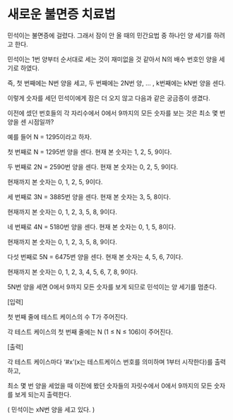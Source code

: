 # 새로운 불면증 치료법

민석이는 불면증에 걸렸다. 그래서 잠이 안 올 때의 민간요법 중 하나인 양 세기를 하려고 한다.

민석이는 1번 양부터 순서대로 세는 것이 재미없을 것 같아서 N의 배수 번호인 양을 세기로 하였다.

즉, 첫 번째에는 N번 양을 세고, 두 번째에는 2N번 양, … , k번째에는 kN번 양을 센다.

이렇게 숫자를 세던 민석이에게 잠은 더 오지 않고 다음과 같은 궁금증이 생겼다.

이전에 셌던 번호들의 각 자리수에서 0에서 9까지의 모든 숫자를 보는 것은 최소 몇 번 양을 센 시점일까?

예를 들어 N = 1295이라고 하자.

첫 번째로 N = 1295번 양을 센다. 현재 본 숫자는 1, 2, 5, 9이다.

두 번째로 2N = 2590번 양을 센다. 현재 본 숫자는 0, 2, 5, 9이다.

현재까지 본 숫자는 0, 1, 2, 5, 9이다.

세 번째로 3N = 3885번 양을 센다. 현재 본 숫자는 3, 5, 8이다.

현재까지 본 숫자는 0, 1, 2, 3, 5, 8, 9이다.

네 번째로 4N = 5180번 양을 센다. 현재 본 숫자는 0, 1, 5, 8이다.

현재까지 본 숫자는 0, 1, 2, 3, 5, 8, 9이다.

다섯 번째로 5N = 6475번 양을 센다. 현재 본 숫자는 4, 5, 6, 7이다.

현재까지 본 숫자는 0, 1, 2, 3, 4, 5, 6, 7, 8, 9이다.

5N번 양을 세면 0에서 9까지 모든 숫자를 보게 되므로 민석이는 양 세기를 멈춘다.

[입력]

첫 번째 줄에 테스트 케이스의 수 T가 주어진다.

각 테스트 케이스의 첫 번째 줄에는 N (1 ≤ N ≤ 106)이 주어진다.

[출력]

각 테스트 케이스마다 ‘#x’(x는 테스트케이스 번호를 의미하며 1부터 시작한다)를 출력하고,

최소 몇 번 양을 세었을 때 이전에 봤던 숫자들의 자릿수에서 0에서 9까지의 모든 숫자를 보게 되는지 출력한다.

( 민석이는 xN번 양을 세고 있다. )